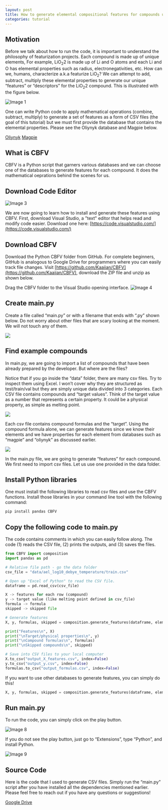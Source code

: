 ```yaml
---
layout: post
title: How to generate elemental compositional features for compounds using CBFV for beginners
categories: tutorial
---
```


## Motivation
Before we talk about how to run the code, it is important to understand the philosophy of featurization projects. Each compound is made up of unique elements, For example, LiO<sub>2</sub>2 is made up of Li and O atoms and each Li and O has elemental properties such as radius, electronegativities, etc. How can we, humans, characterize a.k.a featurize LiO<sub>2</sub>? We can attempt to add, subtract, multiply these elemental properties to generate our unique “features” or “descriptors” for the LiO<sub>2</sub>2 compound. This is illustrated with the figure below.

![Image 1](/files/blog/2024-02-19-tutorial-CBFV/1.png)

One can write Python code to apply mathematical operations (combine, subtract, multiply) to generate a set of features as a form of CSV files (the goal of this tutorial) but we must first provide the database that contains the elemental properties. Please see the Oliynyk database and Magpie below.

[Oliynyk](https://data.mendeley.com/datasets/bt6gv5z6yv/2)
[Magpie](https://github.com/Kaaiian/CBFV/blob/master/cbfv/element_properties/magpie.csv)


## What is CBFV
CBFV is a Python script that garners various databases and we can choose one of the databases to generate features for each compound. It does the mathematical oeprations behind the scenes for us.


## Download Code Editor
![Image 3](/files/blog/2024-02-19-tutorial-CBFV/3.png)

We are now going to learn how to install and generate these features using CBFV. First, download Visual Studio, a "text" editor that helps read and modify code easier. Download one here: [https://code.visualstudio.com/](https://code.visualstudio.com/)


## Download CBFV
Download the Python CBFV folder from GitHub. For complete beginners, GitHub is analogous to Google Drive for programmers where you can easily track file changes. Visit [https://github.com/Kaaiian/CBFV](https://github.com/Kaaiian/CBFV), download the ZIP file and unzip as shown below.

Drag the CBFV folder to the Visual Studio opening interface.
![Image 4](/files/blog/2024-02-19-tutorial-CBFV/4.png)


## Create main.py
Create a file called “main.py” or with a filename that ends with “.py” shown below. Do not worry about other files that are scary looking at the moment. We will not touch any of them.

<img src="/files/blog/2024-02-19-tutorial-CBFV/5.png"  style="max-width:40%; height:auto;">


## Find example compounds
In main.py, we are going to import a list of compounds that have been already prepared by the developer. But where are the files?

Notice that if you go inside the “data” folder, there are many csv files. Try to inspect them using Excel. I won’t cover why they are structured as test/train/val but they are simply unique data divided into 3 categories. Each CSV file contains compounds and “target values”. Think of the target value as a number that represents a certain property. It could be a physical property, as simple as melting point.

<img src="/files/blog/2024-02-19-tutorial-CBFV/6.png"  style="max-width:50%; height:auto;">

Each csv file contains compound formulas and the “target”. Using the compound formula alone, we can generate features since we know their elements and we have properties for each element from databases such as “magpie” and “oliynyk” as discussed earlier.

<img src="/files/blog/2024-02-19-tutorial-CBFV/7.png"  style="max-width:40%; height:auto;">

In the main.py file, we are going to generate “features” for each compound. We first need to import csv files. Let us use one provided in the data folder. 


## Install Python libraries
One must install the following libraries to read csv files and use the CBFV functions. Install those libraries in your command line tool with the following command:

```python
pip install pandas CBFV 
```


## Copy the following code to main.py
The code contains comments in which you can easily follow along. The code (1) reads the CSV file, (2) prints the outputs, and (3) saves the files. 


```python
from CBFV import composition
import pandas as pd

# Relative file path - go the data folder
csv_file = "data/ael_log10_debye_temperature/train.csv"

# Open up "Excel of Python" to read the CSV file.
dataframe = pd.read_csv(csv_file)

X -> features for each row (compound)
y -> target value (like melting point defined in csv_file)
formula -> formula
skipped -> skipped file

# Generate features
X, y, formulas, skipped = composition.generate_features(dataframe, elem_prop="magpie")

print("Features\n", X)
print("\nTarget/physical properties\n", y)
print("\nCompound formulas\n", formulas)
print("\nSkipped compounds\n", skipped)

# Save into CSV files to your local computer
X.to_csv("output_X_features.csv", index=False)
y.to_csv("output_y.csv", index=False)
formulas.to_csv("output_formulas.csv", index=False)
```

If you want to use other databases to generate features, you can simply do this!

```python
X, y, formulas, skipped = composition.generate_features(dataframe, elem_prop="olinyk")
```

## Run main.py
To run the code, you can simply click on the play button.

![Image 8](/files/blog/2024-02-19-tutorial-CBFV/8.png)

If you do not see the play button, just go to “Extensions”, type “Python”, and install Python.

![Image 9](/files/blog/2024-02-19-tutorial-CBFV/9.png)

## Source Code
Here is the code that I used to generate CSV files. Simply run the “main.py” script after you have installed all the dependencies mentioned earlier. Please feel free to reach out if you have any questions or suggestions!

[Google Drive](https://drive.google.com/drive/folders/1QcMN87hN85iRwaGcS0N1UFtgCgkvieSs?usp=drive_link)
